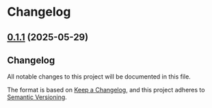 # Changelog

## [0.1.1](https://github.com/astriaorg/astria-release-test/compare/account-monitor-v0.1.0...account-monitor-v0.1.1) (2025-05-29)

<!-- markdownlint-disable no-duplicate-heading -->

## Changelog

All notable changes to this project will be documented in this file.

The format is based on [Keep a Changelog](https://keepachangelog.com/en/1.1.0/),
and this project adheres to [Semantic Versioning](https://semver.org/spec/v2.0.0.html).
